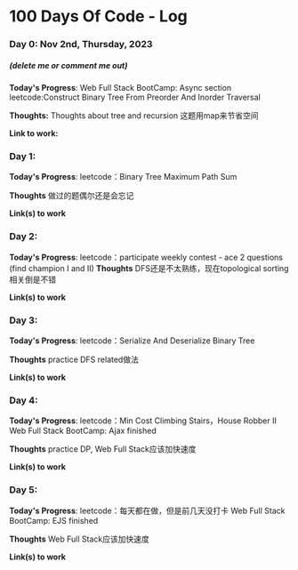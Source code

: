 # 100 Days Of Code - Log

### Day 0: Nov 2nd, Thursday, 2023
##### (delete me or comment me out)

**Today's Progress**: 
Web Full Stack BootCamp: Async section
leetcode:Construct Binary Tree From Preorder And Inorder Traversal

**Thoughts:** Thoughts about tree and recursion
这题用map来节省空间

**Link to work:** 


### Day 1: 

**Today's Progress**: 
leetcode：Binary Tree Maximum Path Sum

**Thoughts** 
做过的题偶尔还是会忘记

**Link(s) to work**

### Day 2: 

**Today's Progress**: 
leetcode：participate weekly contest - ace 2 questions (find champion I and II) 
**Thoughts** 
DFS还是不太熟练，现在topological sorting相关倒是不错

**Link(s) to work**

### Day 3: 

**Today's Progress**: 
leetcode：Serialize And Deserialize Binary Tree

**Thoughts** 
practice DFS related做法

**Link(s) to work**

### Day 4: 

**Today's Progress**: 
leetcode：Min Cost Climbing Stairs，House Robber II
Web Full Stack BootCamp: Ajax finished

**Thoughts** 
practice DP, Web Full Stack应该加快速度

**Link(s) to work**

### Day 5: 

**Today's Progress**: 
leetcode：每天都在做，但是前几天没打卡
Web Full Stack BootCamp: EJS finished

**Thoughts** 
Web Full Stack应该加快速度

**Link(s) to work**
